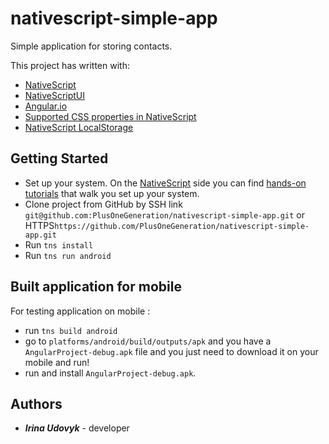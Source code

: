 # nativescript-simple-app

Simple application for storing contacts.

This project has written with:
* [NativeScript](http://www.nativescript.org/)
* [NativeScriptUI](https://docs.nativescript.org/angular/ui/components.html)
* [Angular.io](https://angular.io/)
* [Supported CSS properties in NativeScript](https://docs.nativescript.org/ui/styling#supported-css-properties) 
* [NativeScript LocalStorage](https://www.npmjs.com/package/nativescript-localstorage)

## Getting Started

* Set up your system. On the [NativeScript](http://www.nativescript.org/) side you can find [hands-on tutorials](http://docs.nativescript.org/angular/start/quick-setup) that walk you set up your system.
* Clone project from GitHub by SSH link ```git@github.com:PlusOneGeneration/nativescript-simple-app.git``` or HTTPS```https://github.com/PlusOneGeneration/nativescript-simple-app.git```
* Run ```tns install```
* Run ```tns run android```

## Built application for mobile

For testing application on mobile :
* run ```tns build android```
* go to ```platforms/android/build/outputs/apk``` and you have a ```AngularProject-debug.apk``` file and you just need to download it on your mobile and run!
* run and install ```AngularProject-debug.apk```.

## Authors
* **_Irina Udovyk_** - developer
